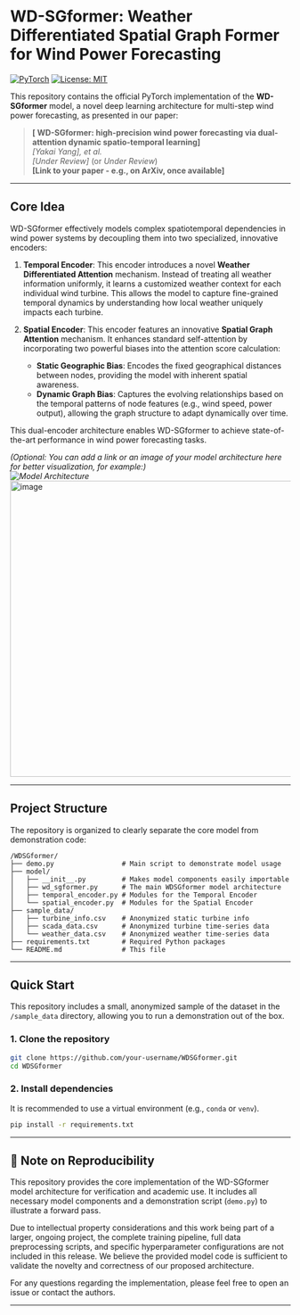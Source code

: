 
# WD-SGformer: Weather Differentiated Spatial Graph Former for Wind Power Forecasting

[![PyTorch](https://img.shields.io/badge/PyTorch-EE4C2C?style=for-the-badge&logo=pytorch&logoColor=white)](https://pytorch.org/)
[![License: MIT](https://img.shields.io/badge/License-MIT-yellow.svg?style=for-the-badge)](https://opensource.org/licenses/MIT)

This repository contains the official PyTorch implementation of the **WD-SGformer** model, a novel deep learning architecture for multi-step wind power forecasting, as presented in our paper:

> **[ WD-SGformer: high-precision wind power forecasting via dual-attention dynamic spatio-temporal learning]**  
> *[Yakai Yang], et al.*  
> *[Under Review]* (or *Under Review*)  
> **[Link to your paper - e.g., on ArXiv, once available]**

---

## Core Idea

WD-SGformer effectively models complex spatiotemporal dependencies in wind power systems by decoupling them into two specialized, innovative encoders:

1.  **Temporal Encoder**: This encoder introduces a novel **Weather Differentiated Attention** mechanism. Instead of treating all weather information uniformly, it learns a customized weather context for each individual wind turbine. This allows the model to capture fine-grained temporal dynamics by understanding how local weather uniquely impacts each turbine.

2.  **Spatial Encoder**: This encoder features an innovative **Spatial Graph Attention** mechanism. It enhances standard self-attention by incorporating two powerful biases into the attention score calculation:
    *   **Static Geographic Bias**: Encodes the fixed geographical distances between nodes, providing the model with inherent spatial awareness.
    *   **Dynamic Graph Bias**: Captures the evolving relationships based on the temporal patterns of node features (e.g., wind speed, power output), allowing the graph structure to adapt dynamically over time.

This dual-encoder architecture enables WD-SGformer to achieve state-of-the-art performance in wind power forecasting tasks.

*(Optional: You can add a link or an image of your model architecture here for better visualization, for example:)*  
*![Model Architecture](path/to/your/architecture_diagram.png)*<img width="1062" height="531" alt="image" src="https://github.com/user-attachments/assets/fcf58ec4-2c69-4bd8-830e-57e9863d0cb8" />


---

## Project Structure

The repository is organized to clearly separate the core model from demonstration code:

```
/WDSGformer/
├── demo.py                 # Main script to demonstrate model usage
├── model/
│   ├── __init__.py         # Makes model components easily importable
│   ├── wd_sgformer.py      # The main WDSGformer model architecture
│   ├── temporal_encoder.py # Modules for the Temporal Encoder
│   └── spatial_encoder.py  # Modules for the Spatial Encoder
├── sample_data/
│   ├── turbine_info.csv    # Anonymized static turbine info
│   ├── scada_data.csv      # Anonymized turbine time-series data
│   └── weather_data.csv    # Anonymized weather time-series data
├── requirements.txt        # Required Python packages
└── README.md               # This file
```

---

## Quick Start

This repository includes a small, anonymized sample of the dataset in the `/sample_data` directory, allowing you to run a demonstration out of the box.

### 1. Clone the repository

```bash
git clone https://github.com/your-username/WDSGformer.git
cd WDSGformer
```

### 2. Install dependencies

It is recommended to use a virtual environment (e.g., `conda` or `venv`).

```bash
pip install -r requirements.txt
```

---

## 📖 Note on Reproducibility

This repository provides the core implementation of the WD-SGformer model architecture for verification and academic use. It includes all necessary model components and a demonstration script (`demo.py`) to illustrate a forward pass.

Due to intellectual property considerations and this work being part of a larger, ongoing project, the complete training pipeline, full data preprocessing scripts, and specific hyperparameter configurations are not included in this release. We believe the provided model code is sufficient to validate the novelty and correctness of our proposed architecture.

For any questions regarding the implementation, please feel free to open an issue or contact the authors.

---
